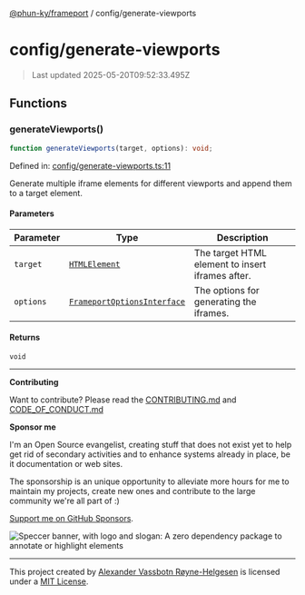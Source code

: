 [@phun-ky/frameport](../README.md) / config/generate-viewports

# config/generate-viewports

> Last updated 2025-05-20T09:52:33.495Z

## Functions

### generateViewports()

```ts
function generateViewports(target, options): void;
```

Defined in: [config/generate-viewports.ts:11](https://github.com/phun-ky/frameport/blob/main/src/config/generate-viewports.ts#L11)

Generate multiple iframe elements for different viewports and append them to a target element.

#### Parameters

| Parameter | Type                                                                    | Description                                      |
| --------- | ----------------------------------------------------------------------- | ------------------------------------------------ |
| `target`  | [`HTMLElement`](https://developer.mozilla.org/docs/Web/API/HTMLElement) | The target HTML element to insert iframes after. |
| `options` | [`FrameportOptionsInterface`](../types.md#frameportoptionsinterface)    | The options for generating the iframes.          |

#### Returns

`void`

---

**Contributing**

Want to contribute? Please read the [CONTRIBUTING.md](https://github.com/phun-ky/frameport/blob/main/CONTRIBUTING.md) and [CODE_OF_CONDUCT.md](https://github.com/phun-ky/frameport/blob/main/CODE_OF_CONDUCT.md)

**Sponsor me**

I'm an Open Source evangelist, creating stuff that does not exist yet to help get rid of secondary activities and to enhance systems already in place, be it documentation or web sites.

The sponsorship is an unique opportunity to alleviate more hours for me to maintain my projects, create new ones and contribute to the large community we're all part of :)

[Support me on GitHub Sponsors](https://github.com/sponsors/phun-ky).

![Speccer banner, with logo and slogan: A zero dependency package to annotate or highlight elements](https://github.com/phun-ky/frameport/blob/main/public/frameport-banner.png?raw=true)

---

This project created by [Alexander Vassbotn Røyne-Helgesen](http://phun-ky.net) is licensed under a [MIT License](https://choosealicense.com/licenses/mit/).
